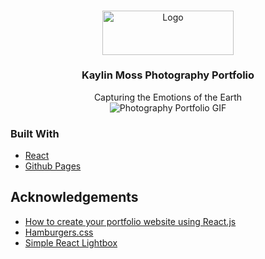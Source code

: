 <!-- PROJECT LOGO -->
<br />
<p align="center">
  <a href="https://kaylinm.github.io/photography">
    <img src="src/logo.png" alt="Logo" width="210" height="70.5">
  </a>

  <h3 align="center">Kaylin Moss Photography Portfolio</h3>

  <p align="center">
  Capturing the Emotions of the Earth
    <br />
  <img src="https://github.com/kaylinm/kaylinm.github.io/blob/master/src/components/Work/Photography/photographyGIF.gif" alt="Photography Portfolio GIF">
  </p>
</p>

### Built With
* [React](https://reactjs.org)
* [Github Pages](https://pages.github.com/)

## Acknowledgements
* [How to create your portfolio website using React.js](https://www.freecodecamp.org/news/portfolio-app-using-react-618814e35843)
* [Hamburgers.css](https://www.npmjs.com/package/hamburgers)
* [Simple React Lightbox](https://www.npmjs.com/package/simple-react-lightbox)


